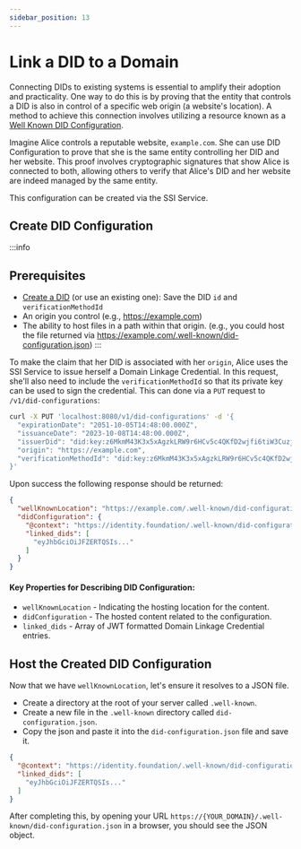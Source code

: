 ```yaml
---
sidebar_position: 13
---
```


# Link a DID to a Domain

Connecting DIDs to existing systems is essential to amplify their adoption and practicality. One way to do this is by proving that the entity that controls a DID is also in control of a specific web origin (a website's location). A method to achieve this connection involves utilizing a resource known as a [Well Known DID Configuration](https://identity.foundation/.well-known/resources/did-configuration/).

Imagine Alice controls a reputable website, `example.com`. She can use DID Configuration to prove that she is the same entity controlling her DID and her website. This proof involves cryptographic signatures that show Alice is connected to both, allowing others to verify that Alice's DID and her website are indeed managed by the same entity.

This configuration can be created via the SSI Service.

<Divider type="slash" />

## Create DID Configuration
:::info
## Prerequisites

- [Create a DID](create-did) (or use an existing one): Save the DID `id` and `verificationMethodId`
- An origin you control (e.g., https://example.com)
- The ability to host files in a path within that origin. (e.g., you could host the file returned via https://example.com/.well-known/did-configuration.json)
:::

To make the claim that her DID is associated with her `origin`, Alice uses the SSI Service to issue herself a Domain Linkage Credential. In this request, she'll also need to include the `verificationMethodId` so that its private key can be used to sign the credential. This can done via a `PUT` request to `/v1/did-configurations`:

```bash
curl -X PUT 'localhost:8080/v1/did-configurations' -d '{
  "expirationDate": "2051-10-05T14:48:00.000Z",
  "issuanceDate": "2023-10-08T14:48:00.000Z",
  "issuerDid": "did:key:z6MkmM43K3x5xAgzkLRW9r6HCv5c4QKfD2wjfi6tiW3CuzjZ",
  "origin": "https://example.com",
  "verificationMethodId": "did:key:z6MkmM43K3x5xAgzkLRW9r6HCv5c4QKfD2wjfi6tiW3CuzjZ#z6MkmM43K3x5xAgzkLRW9r6HCv5c4QKfD2wjfi6tiW3CuzjZ"
}'
```

Upon success the following response should be returned:

```json
{
  "wellKnownLocation": "https://example.com/.well-known/did-configuration.json",
  "didConfiguration": {
    "@context": "https://identity.foundation/.well-known/did-configuration/v1",
    "linked_dids": [
      "eyJhbGciOiJFZERTQSIs..."
    ]
  }
}
```

#### Key Properties for Describing DID Configuration:
- `wellKnownLocation` -  Indicating the hosting location for the content.
- `didConfiguration` - The hosted content related to the configuration.
- `linked_dids` - Array of JWT formatted Domain Linkage Credential entries.

## Host the Created DID Configuration

Now that we have `wellKnownLocation`, let's ensure it resolves to a JSON file.

- Create a directory at the root of your server called `.well-known`.
- Create a new file in the `.well-known` directory called `did-configuration.json`.
- Copy the json and paste it into the `did-configuration.json` file and save it.

```json
{
  "@context": "https://identity.foundation/.well-known/did-configuration/v1",
  "linked_dids": [
    "eyJhbGciOiJFZERTQSIs..."
  ]
}
```

After completing this, by opening your URL `https://{YOUR_DOMAIN}/.well-known/did-configuration.json` in a browser, you should see the JSON object.